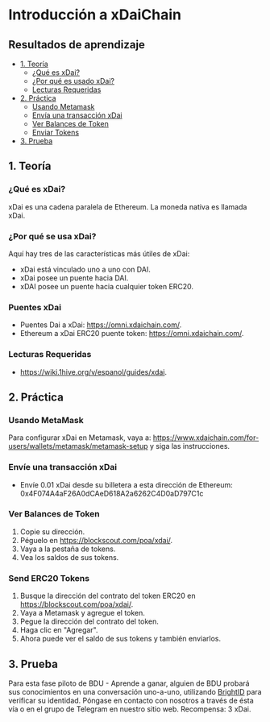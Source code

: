 # Introducción a xDaiChain

## Resultados de aprendizaje
- [1. Teoría](#1.-Teoría)
  - [¿Qué es xDai?](#Qué-es-xDai)
  - [¿Por qué es usado xDai?](#Por-qué-es-usado-xDai)
  - [Lecturas Requeridas](#Lecturas-Requeridas)
- [2. Práctica](#2.-Práctica)
  - [Usando Metamask](#Usando-Metamask)
  - [Envía una transacción xDai](#Envía-una-transacción-xDai)
  - [Ver Balances de Token](#Ver-balances-de-token)
  - [Enviar Tokens](#Enviar-Tokens)
- [3. Prueba](#3.-Prueba)

## 1. Teoría
### ¿Qué es xDai?
xDai es una cadena paralela de Ethereum. La moneda nativa es llamada xDai. 

### ¿Por qué se usa xDai?
Aquí hay tres de las características más útiles de xDai:
- xDai está vinculado uno a uno con DAI.
- xDai posee un puente hacia DAI.
- xDAI posee un puente hacia cualquier token ERC20.

### Puentes xDai 
- Puentes Dai a xDai: https://omni.xdaichain.com/.
- Ethereum a xDai ERC20 puente token: https://omni.xdaichain.com/.

### Lecturas Requeridas

- https://wiki.1hive.org/v/espanol/guides/xdai.

## 2. Práctica
### Usando MetaMask
Para configurar xDai en Metamask, vaya a: https://www.xdaichain.com/for-users/wallets/metamask/metamask-setup y siga las instrucciones.

### Envíe una transacción xDai
- Envíe 0.01 xDai desde su billetera a esta dirección de Ethereum: 0x4F074A4aF26A0dCAeD618A2a6262C4D0aD797C1c

### Ver Balances de Token
1. Copie su dirección.
 2. Péguelo en https://blockscout.com/poa/xdai/.
 3. Vaya a la pestaña de tokens.
 4. Vea los saldos de sus tokens.

### Send ERC20 Tokens
1. Busque la dirección del contrato del token ERC20 en https://blockscout.com/poa/xdai/.
 2. Vaya a Metamask y agregue el token.
 3. Pegue la dirección del contrato del token.
 4. Haga clic en "Agregar".
 5. Ahora puede ver el saldo de sus tokens y también enviarlos.

## 3. Prueba
Para esta fase piloto de BDU - Aprende a ganar, alguien de BDU probará sus conocimientos en una conversación uno-a-uno, utilizando [BrightID](https://www.brightid.org/) para verificar su identidad.  Póngase en contacto con nosotros a través de ésta vía o en el grupo de Telegram en nuestro sitio web. Recompensa: 3 xDai.

